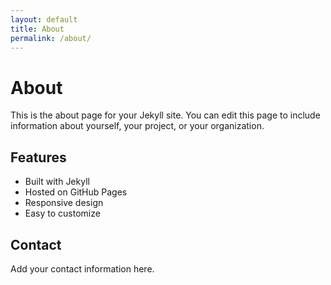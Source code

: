 ```yaml
---
layout: default
title: About
permalink: /about/
---
```


# About

This is the about page for your Jekyll site. You can edit this page to include information about yourself, your project, or your organization.

## Features

- Built with Jekyll
- Hosted on GitHub Pages
- Responsive design
- Easy to customize

## Contact

Add your contact information here.